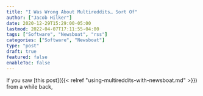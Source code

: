 ```yaml
---
title: "I Was Wrong About Multireddits… Sort Of"
author: ["Jacob Hilker"]
date: 2020-12-29T15:29:00-05:00
lastmod: 2022-04-07T17:11:55-04:00
tags: ["Software", "Newsboat", "rss"]
categories: ["Software", "Newsboat"]
type: "post"
draft: true
featured: false
enableToc: false
---
```


If you saw [this post]({{< relref "using-multireddits-with-newsboat.md" >}}) from a while back,
